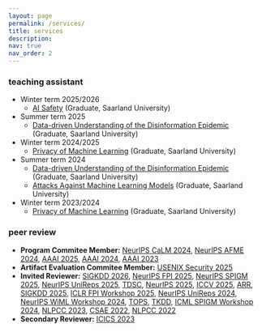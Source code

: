 ```yaml
---
layout: page
permalink: /services/
title: services
description: 
nav: true
nav_order: 2
---
```


### teaching assistant
- Winter term 2025/2026
  - [AI Safety](https://cms.cispa.saarland/ais25/) (Graduate, Saarland University)
- Summer term 2025
  - [Data-driven Understanding of the Disinformation Epidemic](https://cms.cispa.saarland/dude25/) (Graduate, Saarland University)
- Winter term 2024/2025
  - [Privacy of Machine Learning](https://cms.cispa.saarland/pml2425/) (Graduate, Saarland University)
- Summer term 2024
  - [Data-driven Understanding of the Disinformation Epidemic](https://cms.cispa.saarland/dude2024/) (Graduate, Saarland University)
  - [Attacks Against Machine Learning Models](https://cms.cispa.saarland/amlm2024/) (Graduate, Saarland University)
- Winter term 2023/2024
  - [Privacy of Machine Learning](https://cms.cispa.saarland/pml2324/) (Graduate, Saarland University)


### peer review

- **Program Commitee Member:** [NeurIPS CaLM 2024](https://calm-workshop-2024.github.io/), [NeurIPS AFME 2024](https://www.afciworkshop.org/), [AAAI 2025](https://aaai.org/conference/aaai/aaai-25/), [AAAI 2024](https://aaai.org/Conferences/AAAI-24/), [AAAI 2023](https://aaai.org/Conferences/AAAI-23/)
- **Artifact Evaluation Commitee Member:** [USENIX Security 2025](https://www.usenix.org/conference/usenixsecurity25/call-for-artifacts)
- **Invited Reviewer:** [SIGKDD 2026](https://kdd2026.kdd.org/), [NeurIPS FPI 2025](https://fpineurips.framer.website/), [NeurIPS SPIGM 2025](https://spigmworkshopv3.github.io/), [NeurIPS UniReps 2025](https://unireps.org/2025/call-for-papers), [TDSC](https://ieeexplore.ieee.org/xpl/RecentIssue.jsp?punumber=8858), [NeurIPS 2025](https://neurips.cc/Conferences/2025), [ICCV 2025](https://iccv.thecvf.com/), [ARR](https://aclrollingreview.org/), [SIGKDD 2025](https://kdd2025.kdd.org/), [ICLR FPI Workshop 2025](https://sites.google.com/view/fpiworkshop/about), [NeurIPS UniReps 2024](https://unireps.org/2024/), [NeurIPS WiML Workshop 2024](https://sites.google.com/wimlworkshop.org/wiml-2024), [TOPS](https://dl.acm.org/journal/tops), [TKDD](https://dl.acm.org/journal/tkdd), [ICML SPIGM Workshop 2024](https://spigmworkshop2024.github.io/), [NLPCC 2023](http://tcci.ccf.org.cn/conference/2023/), [CSAE 2022](http://www.csaeconf.org/), [NLPCC 2022](http://tcci.ccf.org.cn/conference/2022/)
- **Secondary Reviewer:** [ICICS 2023](https://icics23.nankai.edu.cn/)
